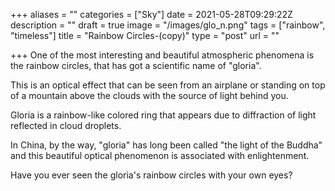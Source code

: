 +++
aliases = ""
categories = ["Sky"]
date = 2021-05-28T09:29:22Z
description = ""
draft = true
image = "/images/glo_n.png"
tags = ["rainbow", "timeless"]
title = "Rainbow Circles-(copy)"
type = "post"
url = ""

+++
One of the most interesting and beautiful atmospheric phenomena is the rainbow circles, that has got a scientific name of "gloria".  
  
This is an optical effect that can be seen from an airplane or standing on top of a mountain above the clouds with the source of light behind you.  
  
Gloria is a rainbow-like colored ring that appears due to diffraction of light reflected in cloud droplets.  
  
In China, by the way, "gloria" has long been called "the light of the Buddha" and this beautiful optical phenomenon is associated with enlightenment.  
  
Have you ever seen the gloria's rainbow circles with your own eyes?